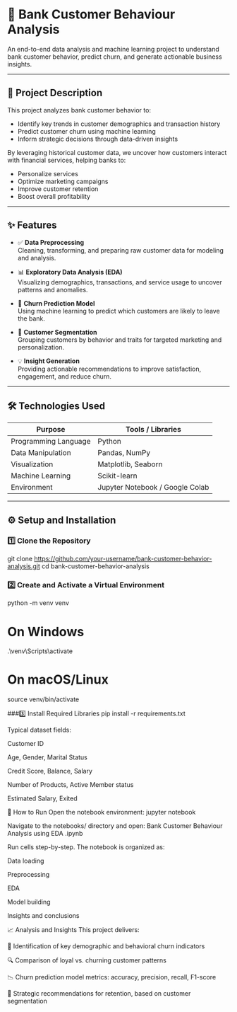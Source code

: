 # 💼 Bank Customer Behaviour Analysis

An end-to-end data analysis and machine learning project to understand bank customer behavior, predict churn, and generate actionable business insights.

---

## 📌 Project Description

This project analyzes bank customer behavior to:

- Identify key trends in customer demographics and transaction history
- Predict customer churn using machine learning
- Inform strategic decisions through data-driven insights

By leveraging historical customer data, we uncover how customers interact with financial services, helping banks to:

- Personalize services  
- Optimize marketing campaigns  
- Improve customer retention  
- Boost overall profitability  

---

## ✨ Features

- ✅ **Data Preprocessing**  
  Cleaning, transforming, and preparing raw customer data for modeling and analysis.

- 📊 **Exploratory Data Analysis (EDA)**  
  Visualizing demographics, transactions, and service usage to uncover patterns and anomalies.

- 🤖 **Churn Prediction Model**  
  Using machine learning to predict which customers are likely to leave the bank.

- 🧩 **Customer Segmentation**  
  Grouping customers by behavior and traits for targeted marketing and personalization.

- 💡 **Insight Generation**  
  Providing actionable recommendations to improve satisfaction, engagement, and reduce churn.

---

## 🛠️ Technologies Used

| Purpose              | Tools / Libraries                      |
|----------------------|----------------------------------------|
| Programming Language | Python                                 |
| Data Manipulation    | Pandas, NumPy                          |
| Visualization        | Matplotlib, Seaborn                    |
| Machine Learning     | Scikit-learn                           |
| Environment          | Jupyter Notebook / Google Colab        |

---

## ⚙️ Setup and Installation

### 1️⃣ Clone the Repository
git clone https://github.com/your-username/bank-customer-behavior-analysis.git
cd bank-customer-behavior-analysis

### 2️⃣ Create and Activate a Virtual Environment 
python -m venv venv
# On Windows
.\venv\Scripts\activate
# On macOS/Linux
source venv/bin/activate

###3️⃣ Install Required Libraries
pip install -r requirements.txt


Typical dataset fields:

Customer ID

Age, Gender, Marital Status

Credit Score, Balance, Salary

Number of Products, Active Member status

Estimated Salary, Exited 



🚀 How to Run
Open the notebook environment:
jupyter notebook

Navigate to the notebooks/ directory and open:
Bank Customer Behaviour Analysis using EDA .ipynb

Run cells step-by-step. The notebook is organized as:

Data loading

Preprocessing

EDA

Model building

Insights and conclusions

📈 Analysis and Insights
This project delivers:

🎯 Identification of key demographic and behavioral churn indicators

🔍 Comparison of loyal vs. churning customer patterns

📉 Churn prediction model metrics: accuracy, precision, recall, F1-score

🧠 Strategic recommendations for retention, based on customer segmentation


